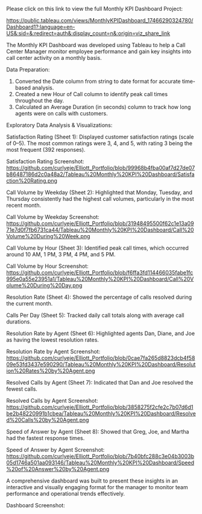 Please click on this link to view the full Monthly KPI Dashboard Project: 

https://public.tableau.com/views/MonthlyKPIDashboard_17466290324780/Dashboard1?:language=en-US&:sid=&:redirect=auth&:display_count=n&:origin=viz_share_link


The Monthly KPI Dashboard was developed using Tableau to help a Call Center Manager monitor employee performance and gain key insights into call center activity on a monthly basis.

Data Preparation:

1. Converted the Date column from string to date format for accurate time-based analysis.
2. Created a new Hour of Call column to identify peak call times throughout the day.
3. Calculated an Average Duration (in seconds) column to track how long agents were on calls with customers.

Exploratory Data Analysis & Visualizations:

Satisfaction Rating (Sheet 1): Displayed customer satisfaction ratings (scale of 0–5). The most common ratings were 3, 4, and 5, with rating 3 being the most frequent (392 responses).

Satisfaction Rating Screenshot: https://github.com/curlyeje/Elliott_Portfolio/blob/99968b4fba00af7d27de07b86487186d2c0a48a2/Tableau%20Monthly%20KPI%20Dashboard/Satisfaction%20Rating.png


Call Volume by Weekday (Sheet 2): Highlighted that Monday, Tuesday, and Thursday consistently had the highest call volumes, particularly in the most recent month.

Call Volume by Weekday Screenshot: https://github.com/curlyeje/Elliott_Portfolio/blob/31948495500f62c1e13a0971e7d0f7fb6731ca44/Tableau%20Monthly%20KPI%20Dashboard/Call%20Volume%20During%20Week.png


Call Volume by Hour (Sheet 3): Identified peak call times, which occurred around 10 AM, 1 PM, 3 PM, 4 PM, and 5 PM.

Call Volume by Hour Screenshot: https://github.com/curlyeje/Elliott_Portfolio/blob/f6ffa3fd114466035fabe1fc995e0a55e23951a1/Tableau%20Monthly%20KPI%20Dashboard/Call%20Volume%20During%20Day.png


Resolution Rate (Sheet 4): Showed the percentage of calls resolved during the current month.

Calls Per Day (Sheet 5): Tracked daily call totals along with average call durations.

Resolution Rate by Agent (Sheet 6): Highlighted agents Dan, Diane, and Joe as having the lowest resolution rates.

Resolution Rate by Agent Screenshot: https://github.com/curlyeje/Elliott_Portfolio/blob/0cae7fa265d8823dcb4f5809e53fd3437e590290/Tableau%20Monthly%20KPI%20Dashboard/Resolution%20Rates%20by%20Agent.png

Resolved Calls by Agent (Sheet 7): Indicated that Dan and Joe resolved the fewest calls.

Resolved Calls by Agent Screenshot: https://github.com/curlyeje/Elliott_Portfolio/blob/3858275f2cfe2c7b07d6d1be2b48220991b1cbea/Tableau%20Monthly%20KPI%20Dashboard/Resolved%20Calls%20by%20Agent.png

Speed of Answer by Agent (Sheet 8): Showed that Greg, Joe, and Martha had the fastest response times.

Speed of Answer by Agent Screenshot: https://github.com/curlyeje/Elliott_Portfolio/blob/7b40bfc288c3e04b3003b05d1746a501aa093146/Tableau%20Monthly%20KPI%20Dashboard/Speed%20of%20Answer%20by%20Agent.png

A comprehensive dashboard was built to present these insights in an interactive and visually engaging format for the manager to monitor team performance and operational trends effectively.

Dashboard Screenshot: 

